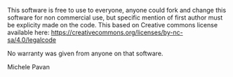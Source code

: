 This software is free to use to everyone, anyone could fork and change this software for non commercial use, but specific mention of first author must be explicity made on the code. 
This based on Creative commons license available here: https://creativecommons.org/licenses/by-nc-sa/4.0/legalcode

No warranty was given from anyone on that software.

Michele Pavan
